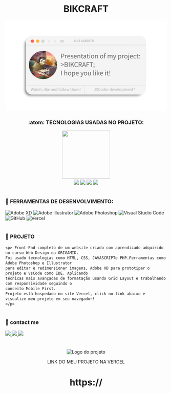 <div align="center">
<h1 align="center">BIKCRAFT</h1>

<img src="https://github.com/luizjxcoder/BIKCRAFT/blob/master/CardGitmaterial-BIKCRAFT.png"/>

### :atom: TECNOLOGIAS USADAS NO PROJETO:
</div>

<div align="center">
<img src="https://github.com/luizjxcoder/X-VELOX_MOTORBIKE/blob/master/cadeirasemfundo.png" width="150" height="150"/> </div>
<div align="center">
<img src="https://img.shields.io/badge/HTML5-E34F26?style=for-the-badge&logo=html5&logoColor=white"> <img src="https://img.shields.io/badge/CSS3-1572B6?style=for-the-badge&logo=css3&logoColor=white"/> <img src="https://img.shields.io/badge/PHP-777BB4?style=for-the-badge&logo=php&logoColor=white"> <img src="https://img.shields.io/badge/JavaScript-F7DF1E?style=for-the-badge&logo=javascript&logoColor=black"></div>

#
### :toolbox: FERRAMENTAS DE DESENVOLVIMENTO:
![Adobe XD](https://img.shields.io/badge/Adobe%20XD-470137?style=for-the-badge&logo=Adobe%20XD&logoColor=#FF61F6)
![Adobe Illustrator](https://img.shields.io/badge/adobe%20illustrator-%23FF9A00.svg?style=for-the-badge&logo=adobe%20illustrator&logoColor=white)
![Adobe Photoshop](https://img.shields.io/badge/adobe%20photoshop-%2331A8FF.svg?style=for-the-badge&logo=adobe%20photoshop&logoColor=white)
![Visual Studio Code](https://img.shields.io/badge/Visual%20Studio%20Code-0078d7.svg?style=for-the-badge&logo=visual-studio-code&logoColor=white)
![GitHub](https://img.shields.io/badge/github-%23121011.svg?style=for-the-badge&logo=github&logoColor=white)
![Vercel](https://img.shields.io/badge/vercel-%23000000.svg?style=for-the-badge&logo=vercel&logoColor=white)


#
### :triangular_ruler: PROJETO
```
<p> Front-End completo de um website criado com aprendizado adquirido no curso Web Design da ORIGAMID.
Foi usado tecnologias como HTML, CSS, JAVASCRIPTe PHP.Ferramentas como Adobe Photoshop e Illustrator
para editar e redimensionar imagens, Adobe XD para prototipar o projeto e VsCode como IDE. Aplicando 
técnicas mais avançadas de formatação usando Grid Layout e trabalhando com responsividade seguindo o 
conceito Mobile First.
Projeto está hospedado no site Vercel, click no link abaixo e visualize meu projeto em seu navegador!
</p>
```

#
### :email: contact me
<a href="https://contate.me/jxcoder"  alt="WhatsApp" target="_blank">
<img src="https://img.shields.io/badge/WhatsApp-25D366?style=for-the-badge&logo=whatsapp&logoColor=white"/>
</a>
<a href="mailto:jxcoder.dev@gmail.com" alt="Gmail" target="_blank">
<img src="https://img.shields.io/badge/Gmail-D14836?style=for-the-badge&logo=gmail&logoColor=white"/>
</a>
<a href="https://www.instagram.com/luizjangel/"  alt="Instagram" target="_blank">
<img src="https://img.shields.io/badge/Instagram-E4405F?style=for-the-badge&logo=instagram&logoColor=white"/>
</a>

#
<div align="center">
    <img alt="Logo do projeto" src="">
     <p>LINK DO MEU PROJETO NA VERCEL</p>
    <h1>https://</h1>
</div>

<img src=""/>





